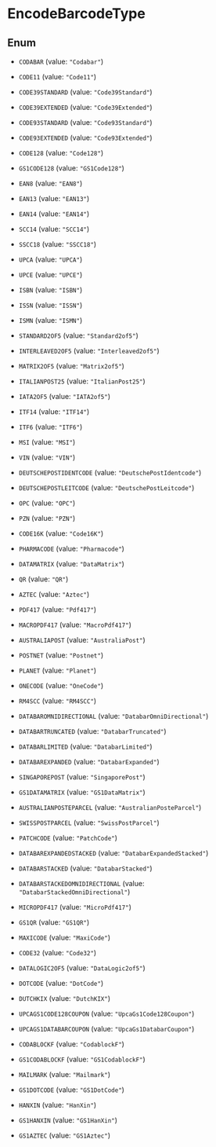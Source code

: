
# EncodeBarcodeType

## Enum


* `CODABAR` (value: `"Codabar"`)

* `CODE11` (value: `"Code11"`)

* `CODE39STANDARD` (value: `"Code39Standard"`)

* `CODE39EXTENDED` (value: `"Code39Extended"`)

* `CODE93STANDARD` (value: `"Code93Standard"`)

* `CODE93EXTENDED` (value: `"Code93Extended"`)

* `CODE128` (value: `"Code128"`)

* `GS1CODE128` (value: `"GS1Code128"`)

* `EAN8` (value: `"EAN8"`)

* `EAN13` (value: `"EAN13"`)

* `EAN14` (value: `"EAN14"`)

* `SCC14` (value: `"SCC14"`)

* `SSCC18` (value: `"SSCC18"`)

* `UPCA` (value: `"UPCA"`)

* `UPCE` (value: `"UPCE"`)

* `ISBN` (value: `"ISBN"`)

* `ISSN` (value: `"ISSN"`)

* `ISMN` (value: `"ISMN"`)

* `STANDARD2OF5` (value: `"Standard2of5"`)

* `INTERLEAVED2OF5` (value: `"Interleaved2of5"`)

* `MATRIX2OF5` (value: `"Matrix2of5"`)

* `ITALIANPOST25` (value: `"ItalianPost25"`)

* `IATA2OF5` (value: `"IATA2of5"`)

* `ITF14` (value: `"ITF14"`)

* `ITF6` (value: `"ITF6"`)

* `MSI` (value: `"MSI"`)

* `VIN` (value: `"VIN"`)

* `DEUTSCHEPOSTIDENTCODE` (value: `"DeutschePostIdentcode"`)

* `DEUTSCHEPOSTLEITCODE` (value: `"DeutschePostLeitcode"`)

* `OPC` (value: `"OPC"`)

* `PZN` (value: `"PZN"`)

* `CODE16K` (value: `"Code16K"`)

* `PHARMACODE` (value: `"Pharmacode"`)

* `DATAMATRIX` (value: `"DataMatrix"`)

* `QR` (value: `"QR"`)

* `AZTEC` (value: `"Aztec"`)

* `PDF417` (value: `"Pdf417"`)

* `MACROPDF417` (value: `"MacroPdf417"`)

* `AUSTRALIAPOST` (value: `"AustraliaPost"`)

* `POSTNET` (value: `"Postnet"`)

* `PLANET` (value: `"Planet"`)

* `ONECODE` (value: `"OneCode"`)

* `RM4SCC` (value: `"RM4SCC"`)

* `DATABAROMNIDIRECTIONAL` (value: `"DatabarOmniDirectional"`)

* `DATABARTRUNCATED` (value: `"DatabarTruncated"`)

* `DATABARLIMITED` (value: `"DatabarLimited"`)

* `DATABAREXPANDED` (value: `"DatabarExpanded"`)

* `SINGAPOREPOST` (value: `"SingaporePost"`)

* `GS1DATAMATRIX` (value: `"GS1DataMatrix"`)

* `AUSTRALIANPOSTEPARCEL` (value: `"AustralianPosteParcel"`)

* `SWISSPOSTPARCEL` (value: `"SwissPostParcel"`)

* `PATCHCODE` (value: `"PatchCode"`)

* `DATABAREXPANDEDSTACKED` (value: `"DatabarExpandedStacked"`)

* `DATABARSTACKED` (value: `"DatabarStacked"`)

* `DATABARSTACKEDOMNIDIRECTIONAL` (value: `"DatabarStackedOmniDirectional"`)

* `MICROPDF417` (value: `"MicroPdf417"`)

* `GS1QR` (value: `"GS1QR"`)

* `MAXICODE` (value: `"MaxiCode"`)

* `CODE32` (value: `"Code32"`)

* `DATALOGIC2OF5` (value: `"DataLogic2of5"`)

* `DOTCODE` (value: `"DotCode"`)

* `DUTCHKIX` (value: `"DutchKIX"`)

* `UPCAGS1CODE128COUPON` (value: `"UpcaGs1Code128Coupon"`)

* `UPCAGS1DATABARCOUPON` (value: `"UpcaGs1DatabarCoupon"`)

* `CODABLOCKF` (value: `"CodablockF"`)

* `GS1CODABLOCKF` (value: `"GS1CodablockF"`)

* `MAILMARK` (value: `"Mailmark"`)

* `GS1DOTCODE` (value: `"GS1DotCode"`)

* `HANXIN` (value: `"HanXin"`)

* `GS1HANXIN` (value: `"GS1HanXin"`)

* `GS1AZTEC` (value: `"GS1Aztec"`)



